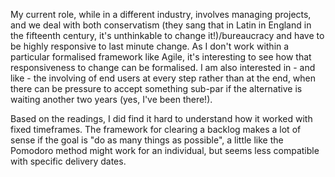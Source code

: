 My current role, while in a different industry, involves managing projects, and we deal with both conservatism (they sang that in Latin in England in the fifteenth century, it's unthinkable to change it!)/bureaucracy and have to be highly responsive to last minute change. As I don't work within a particular formalised framework like Agile, it's interesting to see how that responsiveness to change can be formalised. I am also interested in - and like - the involving of end users at every step rather than at the end, when there can be pressure to accept something sub-par if the alternative is waiting another two years (yes, I've been there!).

Based on the readings, I did find it hard to understand how it worked with fixed timeframes. The framework for clearing a backlog makes a lot of sense if the goal is "do as many things as possible", a little like the Pomodoro method might work for an individual, but seems less compatible with specific delivery dates.